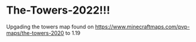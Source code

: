 # The-Towers-2022!!!


Upgading the towers map found on https://www.minecraftmaps.com/pvp-maps/the-towers-2020 to 1.19
